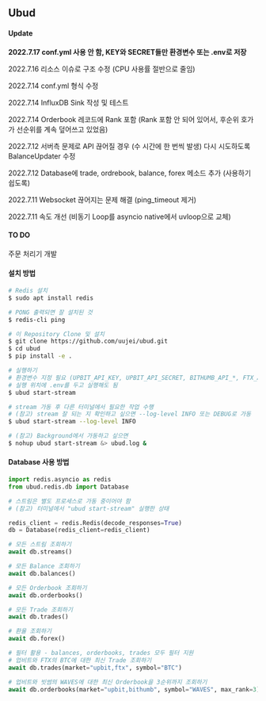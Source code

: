 ## Ubud



####  Update

**2022.7.17   conf.yml 사용 안 함, KEY와 SECRET들만 환경변수 또는 .env로 저장**

2022.7.16   리소스 이슈로 구조 수정 (CPU 사용률 절반으로 줄임)

2022.7.14   conf.yml 형식 수정

2022.7.14   InfluxDB Sink 작성 및 테스트

2022.7.14   Orderbook 레코드에 Rank 포함 (Rank 포함 안 되어 있어서, 후순위 호가가 선순위를 계속 덮어쓰고 있었음)

2022.7.12   서버측 문제로 API 끊어질 경우 (수 시간에 한 번씩 발생) 다시 시도하도록 BalanceUpdater 수정

2022.7.12   Database에 trade, ordrebook, balance, forex 메소드 추가 (사용하기 쉽도록)

2022.7.11   Websocket 끊어지는 문제 해결 (ping_timeout 제거)

2022.7.11  속도 개선 (비동기 Loop를 asyncio native에서 uvloop으로 교체)



#### TO DO

주문 처리기 개발



#### 설치 방법

```bash
# Redis 설치
$ sudo apt install redis

# PONG 출력되면 잘 설치된 것
$ redis-cli ping

# 이 Repository Clone 및 설치
$ git clone https://github.com/uujei/ubud.git
$ cd ubud
$ pip install -e .

# 실행하기
# 환경변수 지정 필요 (UPBIT_API_KEY, UPBIT_API_SECRET, BITHUMB_API_*, FTX_API_*)
# 실행 위치에 .env를 두고 실행해도 됨
$ ubud start-stream

# stream 가동 후 다른 터미널에서 필요한 작업 수행
# (참고) stream 잘 되는 지 확인하고 싶으면 --log-level INFO 또는 DEBUG로 가동
$ ubud start-stream --log-level INFO

# (참고) Background에서 가동하고 싶으면
$ nohup ubud start-stream &> ubud.log &
```



#### Database 사용 방법

```python
import redis.asyncio as redis
from ubud.redis.db import Database

# 스트림은 별도 프로세스로 가동 중이어야 함
# (참고) 터미널에서 "ubud start-stream" 실행한 상태

redis_client = redis.Redis(decode_responses=True)
db = Database(redis_client=redis_client)

# 모든 스트림 조회하기
await db.streams()

# 모든 Balance 조회하기
await db.balances()

# 모든 Orderbook 조회하기
await db.orderbooks()

# 모든 Trade 조회하기
await db.trades()

# 환율 조회하기
await db.forex()

# 필터 활용 - balances, orderbooks, trades 모두 필터 지원
# 업비트와 FTX의 BTC에 대한 최신 Trade 조회하기
await db.trades(market="upbit,ftx", symbol="BTC")

# 업비트와 빗썸의 WAVES에 대한 최신 Orderbook을 3순위까지 조회하기
await db.orderbooks(market="upbit,bithumb", symbol="WAVES", max_rank=3)

```

